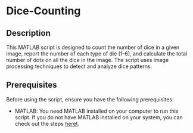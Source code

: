 # Dice-Counting

## Description

This MATLAB script is designed to count the number of dice in a given image, report the number of each type of die (1-6), and calculate the total number of dots on all the dice in the image. The script uses image processing techniques to detect and analyze dice patterns.

## Prerequisites

Before using the script, ensure you have the following prerequisites:

* MATLAB: You need MATLAB installed on your computer to run this script.
If you do not have MATLAB installed on your system, you can check out the steps <a href="[[url](https://www.mathworks.com/products/matlab.html?s_tid=hp_ff_p_matlab)https://www.mathworks.com/products/matlab.html?s_tid=hp_ff_p_matlab](https://www.mathworks.com/products/matlab.html?s_tid=hp_products_matlab)https://www.mathworks.com/products/matlab.html?s_tid=hp_products_matlab">heret</a>.



